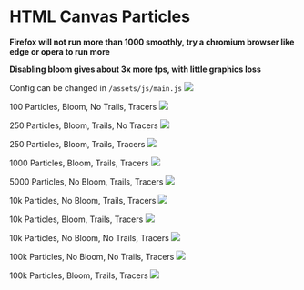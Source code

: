 # HTML Canvas Particles

**Firefox will not run more than 1000 smoothly, try a chromium browser like edge or opera to run more**

**Disabling bloom gives about 3x more fps, with little graphics loss**

Config can be changed in `/assets/js/main.js`
![](https://i.phazed.xyz/?3pGn617hy_x_p)

100 Particles, Bloom, No Trails, Tracers
![](https://i.phazed.xyz/?B-_DuT8dQnLfy)

250 Particles, Bloom, Trails, No Tracers
![](https://i.phazed.xyz/?0t2b90xa7M9Z7)

250 Particles, Bloom, Trails, Tracers
![](https://i.phazed.xyz/?Bac0g-gmdkynI)

1000 Particles, Bloom, Trails, Tracers
![](https://i.phazed.xyz/?IXUIM66J7lqow)

5000 Particles, No Bloom, Trails, Tracers
![](https://i.phazed.xyz/?YmyVim7ohC3L1)

10k Particles, No Bloom, Trails, Tracers
![](https://i.phazed.xyz/?l12vHd1-Q75SX)

10k Particles, Bloom, Trails, Tracers
![](https://i.phazed.xyz/?6Ib4maNjSDkxu)

10k Particles, No Bloom, No Trails, Tracers
![](https://i.phazed.xyz/?3Mwg59509Kry2)

100k Particles, No Bloom, No Trails, Tracers
![](https://i.phazed.xyz/?Q2b1FPK-AYqxj)

100k Particles, Bloom, Trails, Tracers
![](https://i.phazed.xyz/?dY*6rf60F*YP1)
